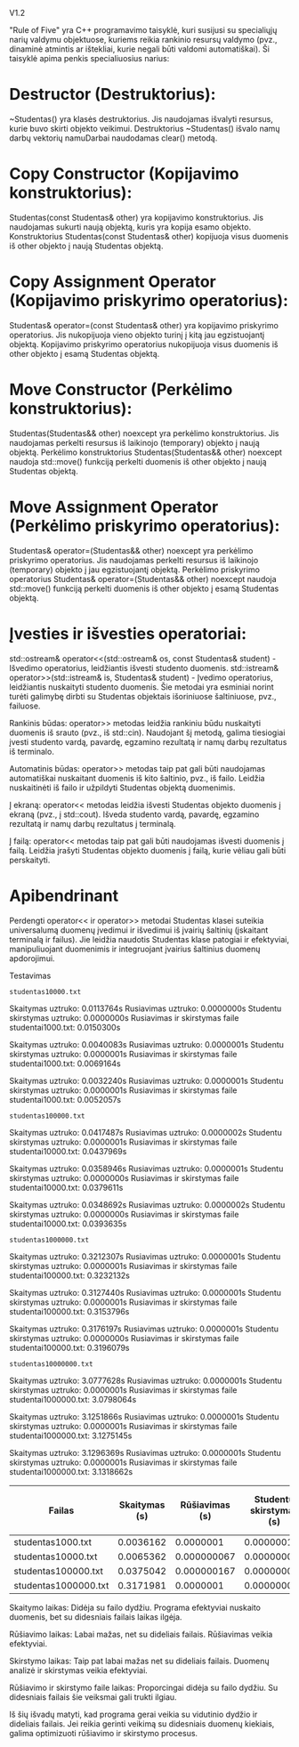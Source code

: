   V1.2

  "Rule of Five" yra C++ programavimo taisyklė, kuri susijusi su specialiųjų narių valdymu objektuose, 
  kuriems reikia rankinio resursų valdymo (pvz., dinaminė atmintis ar ištekliai, kurie negali būti valdomi automatiškai). 
  Ši taisyklė apima penkis specialiuosius narius:

# Destructor (Destruktorius):

  ~Studentas() yra klasės destruktorius. 
  Jis naudojamas išvalyti resursus, kurie buvo skirti objekto veikimui.
  Destruktorius ~Studentas() išvalo namų darbų vektorių namuDarbai naudodamas clear() metodą.
  
# Copy Constructor (Kopijavimo konstruktorius):

  Studentas(const Studentas& other) yra kopijavimo konstruktorius. 
  Jis naudojamas sukurti naują objektą, kuris yra kopija esamo objekto.
  Konstruktorius Studentas(const Studentas& other) kopijuoja visus duomenis iš other objekto į naują Studentas objektą.

# Copy Assignment Operator (Kopijavimo priskyrimo operatorius):

  Studentas& operator=(const Studentas& other) yra kopijavimo priskyrimo operatorius. 
  Jis nukopijuoja vieno objekto turinį į kitą jau egzistuojantį objektą.
  Kopijavimo priskyrimo operatorius nukopijuoja visus duomenis iš other objekto į esamą Studentas objektą.

# Move Constructor (Perkėlimo konstruktorius):

  Studentas(Studentas&& other) noexcept yra perkėlimo konstruktorius. 
  Jis naudojamas perkelti resursus iš laikinojo (temporary) objekto į naują objektą.
  Perkėlimo konstruktorius Studentas(Studentas&& other) noexcept naudoja std::move() funkciją perkelti duomenis iš other objekto į naują Studentas objektą.

# Move Assignment Operator (Perkėlimo priskyrimo operatorius):

  Studentas& operator=(Studentas&& other) noexcept yra perkėlimo priskyrimo operatorius. 
  Jis naudojamas perkelti resursus iš laikinojo (temporary) objekto į jau egzistuojantį objektą.
  Perkėlimo priskyrimo operatorius Studentas& operator=(Studentas&& other) noexcept naudoja std::move() funkciją perkelti duomenis iš other objekto į esamą Studentas objektą.


# Įvesties ir išvesties operatoriai: 
  std::ostream& operator<<(std::ostream& os, const Studentas& student) - Išvedimo operatorius, leidžiantis išvesti studento duomenis. 
  std::istream& operator>>(std::istream& is, Studentas& student) - Įvedimo operatorius, leidžiantis nuskaityti studento duomenis.
  Šie metodai yra esminiai norint turėti galimybę dirbti su Studentas objektais išoriniuose šaltiniuose, pvz., failuose.

  Rankinis būdas:
  operator>> metodas leidžia rankiniu būdu nuskaityti duomenis iš srauto (pvz., iš std::cin).
  Naudojant šį metodą, galima tiesiogiai įvesti studento vardą, pavardę, egzamino rezultatą ir namų darbų rezultatus iš terminalo.

  Automatinis būdas:
  operator>> metodas taip pat gali būti naudojamas automatiškai nuskaitant duomenis iš kito šaltinio, pvz., iš failo.
  Leidžia nuskaitinėti iš failo ir užpildyti Studentas objektą duomenimis.

  Į ekraną:
  operator<< metodas leidžia išvesti Studentas objekto duomenis į ekraną (pvz., į std::cout).
  Išveda studento vardą, pavardę, egzamino rezultatą ir namų darbų rezultatus į terminalą.

  Į failą:
  operator<< metodas taip pat gali būti naudojamas išvesti duomenis į failą.
  Leidžia įrašyti Studentas objekto duomenis į failą, kurie vėliau gali būti perskaityti.

# Apibendrinant  
Perdengti operator<< ir operator>> metodai Studentas klasei suteikia universalumą duomenų įvedimui ir išvedimui iš įvairių šaltinių (įskaitant terminalą ir failus). Jie leidžia naudotis Studentas klase patogiai ir efektyviai, manipuliuojant duomenimis ir integruojant įvairius šaltinius duomenų apdorojimui.

Testavimas 

    studentas10000.txt
  
  Skaitymas uztruko: 0.0113764s
  Rusiavimas uztruko: 0.0000000s
  Studentu skirstymas uztruko: 0.0000000s
  Rusiavimas ir skirstymas faile studentai1000.txt: 0.0150300s

  Skaitymas uztruko: 0.0040083s
  Rusiavimas uztruko: 0.0000001s
  Studentu skirstymas uztruko: 0.0000001s
  Rusiavimas ir skirstymas faile studentai1000.txt: 0.0069164s

  Skaitymas uztruko: 0.0032240s
  Rusiavimas uztruko: 0.0000001s
  Studentu skirstymas uztruko: 0.0000001s
  Rusiavimas ir skirstymas faile studentai1000.txt: 0.0052057s
  
    studentas100000.txt
    
  Skaitymas uztruko: 0.0417487s
  Rusiavimas uztruko: 0.0000002s
  Studentu skirstymas uztruko: 0.0000001s
  Rusiavimas ir skirstymas faile studentai10000.txt: 0.0437969s
  
  Skaitymas uztruko: 0.0358946s
  Rusiavimas uztruko: 0.0000001s
  Studentu skirstymas uztruko: 0.0000000s
  Rusiavimas ir skirstymas faile studentai10000.txt: 0.0379611s
  
  Skaitymas uztruko: 0.0348692s
  Rusiavimas uztruko: 0.0000002s
  Studentu skirstymas uztruko: 0.0000000s
  Rusiavimas ir skirstymas faile studentai10000.txt: 0.0393635s

    studentas1000000.txt

  Skaitymas uztruko: 0.3212307s
  Rusiavimas uztruko: 0.0000001s
  Studentu skirstymas uztruko: 0.0000001s
  Rusiavimas ir skirstymas faile studentai100000.txt: 0.3232132s
  
  Skaitymas uztruko: 0.3127440s
  Rusiavimas uztruko: 0.0000001s
  Studentu skirstymas uztruko: 0.0000001s
  Rusiavimas ir skirstymas faile studentai100000.txt: 0.3153796s
  
  Skaitymas uztruko: 0.3176197s
  Rusiavimas uztruko: 0.0000001s
  Studentu skirstymas uztruko: 0.0000000s
  Rusiavimas ir skirstymas faile studentai100000.txt: 0.3196079s

    studentas10000000.txt

  Skaitymas uztruko: 3.0777628s
  Rusiavimas uztruko: 0.0000001s
  Studentu skirstymas uztruko: 0.0000001s
  Rusiavimas ir skirstymas faile studentai1000000.txt: 3.0798064s
  
  Skaitymas uztruko: 3.1251866s
  Rusiavimas uztruko: 0.0000001s
  Studentu skirstymas uztruko: 0.0000001s
  Rusiavimas ir skirstymas faile studentai1000000.txt: 3.1275145s
  
  Skaitymas uztruko: 3.1296369s
  Rusiavimas uztruko: 0.0000001s
  Studentu skirstymas uztruko: 0.0000001s
  Rusiavimas ir skirstymas faile studentai1000000.txt: 3.1318662s

| Failas               | Skaitymas (s)            | Rūšiavimas (s)           | Studentų skirstymas (s)       | Rūšiavimas ir skirstymas faile (s) |
|----------------------|--------------------------|--------------------------|-------------------------------|------------------------------------|
| studentas1000.txt    | 0.0036162                | 0.0000001                | 0.0000001                     | 0.00606105                         |
| studentas10000.txt   | 0.0065362                | 0.000000067              | 0.000000067                   | 0.0090507                          |
| studentas100000.txt  | 0.0375042                | 0.000000167              | 0.000000033                   | 0.0403738                          |
| studentas1000000.txt | 0.3171981                | 0.0000001                | 0.000000067                   | 0.3194002                          |

Skaitymo laikas: 
Didėja su failo dydžiu. Programa efektyviai nuskaito duomenis, bet su didesniais failais laikas ilgėja.

Rūšiavimo laikas: 
Labai mažas, net su dideliais failais. Rūšiavimas veikia efektyviai.

Skirstymo laikas: 
Taip pat labai mažas net su dideliais failais. Duomenų analizė ir skirstymas veikia efektyviai.

Rūšiavimo ir skirstymo faile laikas: 
Proporcingai didėja su failo dydžiu. Su didesniais failais šie veiksmai gali trukti ilgiau.

Iš šių išvadų matyti, kad programa gerai veikia su vidutinio dydžio ir dideliais failais. 
Jei reikia gerinti veikimą su didesniais duomenų kiekiais, galima optimizuoti rūšiavimo ir skirstymo procesus.


